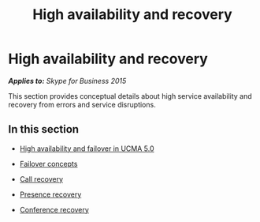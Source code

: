 ﻿---
title: High availability and recovery
TOCTitle: High availability and recovery
ms:assetid: 9b356d12-2faa-44b6-a95c-0f7a3a5eb84c
ms:mtpsurl: https://msdn.microsoft.com/en-us/library/Dn466065(v=office.16)
ms:contentKeyID: 65240000
ms.date: 07/27/2015
mtps_version: v=office.16
---

# High availability and recovery


_**Applies to:** Skype for Business 2015_

This section provides conceptual details about high service availability and recovery from errors and service disruptions.

## In this section

  - [High availability and failover in UCMA 5.0](high-availability-and-failover-in-ucma-5-0.md)

  - [Failover concepts](failover-concepts.md)

  - [Call recovery](call-recovery.md)

  - [Presence recovery](presence-recovery.md)

  - [Conference recovery](conference-recovery.md)

